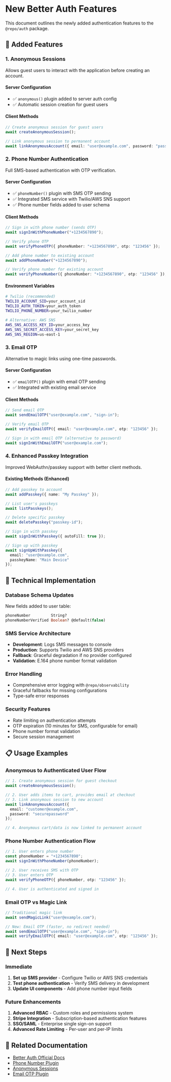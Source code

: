 # New Better Auth Features

This document outlines the newly added authentication features to the
`@repo/auth` package.

## 🎯 Added Features

### 1. **Anonymous Sessions**

Allows guest users to interact with the application before creating an account.

#### Server Configuration

- ✅ `anonymous()` plugin added to server auth config
- ✅ Automatic session creation for guest users

#### Client Methods

```typescript
// Create anonymous session for guest users
await createAnonymousSession();

// Link anonymous session to permanent account
await linkAnonymousAccount({ email: "user@example.com", password: "password" });
```

### 2. **Phone Number Authentication**

Full SMS-based authentication with OTP verification.

#### Server Configuration

- ✅ `phoneNumber()` plugin with SMS OTP sending
- ✅ Integrated SMS service with Twilio/AWS SNS support
- ✅ Phone number fields added to user schema

#### Client Methods

```typescript
// Sign in with phone number (sends OTP)
await signInWithPhoneNumber("+1234567890");

// Verify phone OTP
await verifyPhoneOTP({ phoneNumber: "+1234567890", otp: "123456" });

// Add phone number to existing account
await addPhoneNumber("+1234567890");

// Verify phone number for existing account
await verifyPhoneNumber({ phoneNumber: "+1234567890", otp: "123456" });
```

#### Environment Variables

```bash
# Twilio (recommended)
TWILIO_ACCOUNT_SID=your_account_sid
TWILIO_AUTH_TOKEN=your_auth_token
TWILIO_PHONE_NUMBER=your_twilio_number

# Alternative: AWS SNS
AWS_SNS_ACCESS_KEY_ID=your_access_key
AWS_SNS_SECRET_ACCESS_KEY=your_secret_key
AWS_SNS_REGION=us-east-1
```

### 3. **Email OTP**

Alternative to magic links using one-time passwords.

#### Server Configuration

- ✅ `emailOTP()` plugin with email OTP sending
- ✅ Integrated with existing email service

#### Client Methods

```typescript
// Send email OTP
await sendEmailOTP("user@example.com", "sign-in");

// Verify email OTP
await verifyEmailOTP({ email: "user@example.com", otp: "123456" });

// Sign in with email OTP (alternative to password)
await signInWithEmailOTP("user@example.com");
```

### 4. **Enhanced Passkey Integration**

Improved WebAuthn/passkey support with better client methods.

#### Existing Methods (Enhanced)

```typescript
// Add passkey to account
await addPasskey({ name: "My Passkey" });

// List user's passkeys
await listPasskeys();

// Delete specific passkey
await deletePasskey("passkey-id");

// Sign in with passkey
await signInWithPasskey({ autoFill: true });

// Sign up with passkey
await signUpWithPasskey({
  email: "user@example.com",
  passkeyName: "Main Device"
});
```

## 🔧 Technical Implementation

### Database Schema Updates

New fields added to user table:

```sql
phoneNumber         String?
phoneNumberVerified Boolean? @default(false)
```

### SMS Service Architecture

- **Development**: Logs SMS messages to console
- **Production**: Supports Twilio and AWS SNS providers
- **Fallback**: Graceful degradation if no provider configured
- **Validation**: E.164 phone number format validation

### Error Handling

- Comprehensive error logging with `@repo/observability`
- Graceful fallbacks for missing configurations
- Type-safe error responses

### Security Features

- Rate limiting on authentication attempts
- OTP expiration (10 minutes for SMS, configurable for email)
- Phone number format validation
- Secure session management

## 📋 Usage Examples

### Anonymous to Authenticated User Flow

```typescript
// 1. Create anonymous session for guest checkout
await createAnonymousSession();

// 2. User adds items to cart, provides email at checkout
// 3. Link anonymous session to new account
await linkAnonymousAccount({
  email: "customer@example.com",
  password: "securepassword"
});

// 4. Anonymous cart/data is now linked to permanent account
```

### Phone Number Authentication Flow

```typescript
// 1. User enters phone number
const phoneNumber = "+1234567890";
await signInWithPhoneNumber(phoneNumber);

// 2. User receives SMS with OTP
// 3. User enters OTP
await verifyPhoneOTP({ phoneNumber, otp: "123456" });

// 4. User is authenticated and signed in
```

### Email OTP vs Magic Link

```typescript
// Traditional magic link
await sendMagicLink("user@example.com");

// New: Email OTP (faster, no redirect needed)
await sendEmailOTP("user@example.com", "sign-in");
await verifyEmailOTP({ email: "user@example.com", otp: "123456" });
```

## 🚀 Next Steps

### Immediate

1. **Set up SMS provider** - Configure Twilio or AWS SNS credentials
2. **Test phone authentication** - Verify SMS delivery in development
3. **Update UI components** - Add phone number input fields

### Future Enhancements

1. **Advanced RBAC** - Custom roles and permissions system
2. **Stripe Integration** - Subscription-based authentication features
3. **SSO/SAML** - Enterprise single sign-on support
4. **Advanced Rate Limiting** - Per-user and per-IP limits

## 🔗 Related Documentation

- [Better Auth Official Docs](https://www.better-auth.com/docs)
- [Phone Number Plugin](https://www.better-auth.com/docs/plugins/phone-number)
- [Anonymous Sessions](https://www.better-auth.com/docs/plugins/anonymous)
- [Email OTP Plugin](https://www.better-auth.com/docs/plugins/email-otp)
